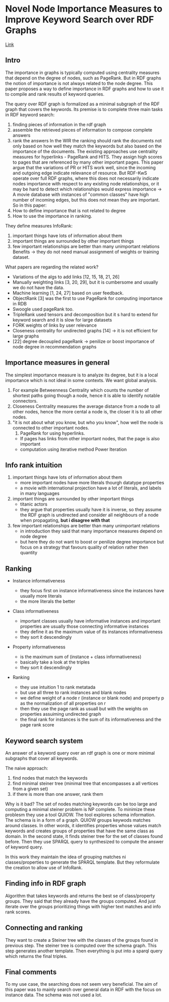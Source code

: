# Novel Node Importance Measures to Improve Keyword Search over RDF Graphs

[Link](https://link.springer.com/chapter/10.1007/978-3-030-27618-8_11)

## Intro

The importance in graphs is typically computed using centrality measures that depend on the degree of nodes, such as PageRank.
But in RDF graphs the notion of importance is not always related to the node degree.
This paper proposes a way to define importance in RDF graphs and how to use it to compile and rank results of keyword queries.

The query over RDF graph is formalized as a minimal subgraph of the RDF graph that covers the keywords.
Its premise is to complete three main tasks in RDF keyword search:
1. finding pieces of information in the rdf graph
2. assemble the retrieved pieces of information to compose complete answers
3. rank the answers
In the WIR the ranking should rank the documents not only based on how well they match the keywords but also based on the importance of the documents.
The existing approaches use centrality measures for hyperlinks - PageRank and HITS.
They assign high scores to pages that are referenced by many other important pages.
This paper argue that the variations of PR or HITS work well, since the incoming and outgoing edge indicate relevance of resource.
But RDF-KwS operate over full RDF graphs, where this does not necessarily indicate  nodes importance with respect to any existing node relationships, or it may be hard to detect which relationships would express importance -> A movie database with instances of "common classes" have high number of incoming edges, but this does not mean they are important.
So in this paper:
1. How to define importance that is not related to degree
2. How to use the importance in ranking.

They define measures InfoRank:
1. important things have lots of information about them
2. important things are surrounded by other important things
3. few important relationships are better than many unimportant relations
Benefits -> they do not need manual assignment of weights or training dataset.

What papers are regarding the related work?
- Variations of the algs to add links [12, 15, 18, 21, 26]
- Manually weighting links [3, 20, 29], but it is cumbersome and usually we do not have the data.
- Machine learning [1, 24, 27] based on user feedback.
- ObjectRank [3] was the first to use PageRank for computing importance in RDB
- Swoogle used pageRank too.
- TripleRank used tensors and decomposition but it s hard to extend for keyword search and it is slow for large datasets
- FORK weights of links by user relevance
- Closeness centrality for undirected graphs  [14] -> it is not efficient for large graphs
- [22] degree decoupled pageRank -> penilize or boost importance of node degree in recommendation graphs

## Importance measures in general

The simplest importance measure is to analyze its degree, but it is a local importance which is not ideal in some contexts.
We want global analysis.
1. For example Betweenness Centrality which counts the number of shortest paths going though a node, hence it is able to identify notable connectors.
2. Closeness Centrality measures the average distance from a node to all other nodes, hence the more cental a node is, the closer it is to all other nodes.
3. "it is not about what you know, but who you know", how well the node is connected to other important nodes. 
   1. PageRank for using hyperlinks. 
     - If pages has links from other important nodes, that the page is also important
     - computation using iterative method Power Iteration

## Info rank intuition

1. important things have lots of information about them
    - more important nodes have more literals thourgh datatype properties
    - a movie with international projection have a lot of literals, and labels in many languages
2. important things are surrounded by other important things
   - titanic actors
   - they argue that properties usually have it is inverse, so they assume the RDF graph is undirected and consider all neighbours of a node when propagating, **but i disagree with that**
3. few important relationships are better than many unimportant relations
   - in introduction they said that many importance measures depend on node degree
   - but here they do not want to boost or penilize degree importance but focus on a strategy that favours quality of relation rather then quantity

## Ranking

- Instance informativeness
  - they focus first on instance informativeness since the instances have usually more literals
  - the more literals the better
- Class informativeness
  - important classes usually have informative instances and important properties are usually those connecting informative instances
  - they define it as the maximum value of its instances informativeness
  - they sort it descendingly
- Property informativeness
  - is the maximum sum of (instance + class informativeness)
  - basically take a look at the triples
  - they sort it descendingly

- Ranking
  - they use intuition 1 to rank metatada
  - but use all three to rank instances and blank nodes
  - we define weight of a node r (instance or blank node) and property p as the normalization of all properties on r
  - then they use the page rank as usuall but with the weights on properties assuiming undirected graph
  - the final rank for instances is the sum of its informativeness and the page rank score

## Keyword search system

An answer of a keyword query over an rdf graph is one or more minimal subgraphs that cover all keywords.

The naive approach:
1. find nodes that match the keywords
2. find minimal steiner tree (minimal tree that encompasses a all vertices from a given set)
3. if there is more than one answer, rank them

Why is it bad?
The set of nodes matching keywords can be too large and computing a minimal steiner problem is NP complete.
To minimize these problesm they use a tool QUIOW.
The tool explores schema information. 
The schema is in a form of a graph.
QUIOW groups keywods matches around classes.
In other words, it identifies properties whose values match keywords and creates groups of properties that have the same class as domain.
In the second state, it finds steiner tree for the set of classes found before.
Then they use SPARQL query to synthesized to compute the answer of keyword query.

In this work they maintain the idea of grouping matches ni classes/properties to generate the SPARQL template.
But they reformulate the creation to allow use of InfoRank.

## Finding info in RDF graph

Algorithm that takes keywords and returns the best se of class/property groups.
They said that they already have the groups computed.
And just iterate over the groups prioritizing things with higher text matches and info rank scores.

## Connecting and ranking

They want to create a Steiner tree with the classes of the groups found in previous step.
The steiner tree is computed over the schema graph.
This step generates another template.
Then everything is put into a sparql query which returns the final triples.

## Final comments

To my use case, the searching does not seem very beneficial.
The aim of this paper was to mainly search over general data in RDF with the focus on instance data.
The schema was not used a lot.